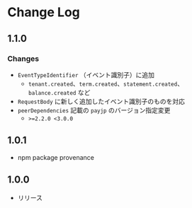 # Change Log

## 1.1.0
### Changes

- `EventTypeIdentifier` （イベント識別子）に追加
  - `tenant.created`、`term.created`、`statement.created`、`balance.created` など
- `RequestBody` に新しく追加したイベント識別子のものを対応
- `peerDependencies` 記載の `payjp` のバージョン指定変更
  - `>=2.2.0 <3.0.0`


## 1.0.1
- npm package provenance


## 1.0.0
- リリース
